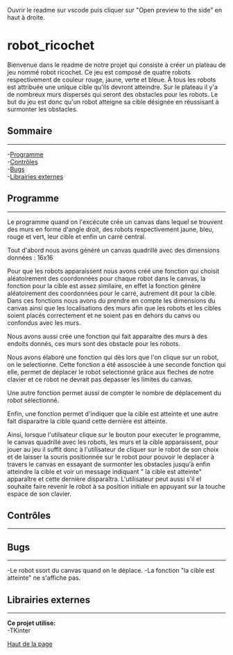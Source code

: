 Ouvrir le readme sur vscode puis cliquer sur "Open preview to the side" en haut à droite.

# robot_ricochet

Bienvenue dans le readme de notre projet qui consiste à créer un plateau de jeu nommé robot ricochet.
Ce jeu est composé de quatre robots respectivement de couleur rouge, jaune, verte et bleue. 
À tous les robots est attribuée une unique cible qu'ils devront atteindre.
Sur le plateau il y'a de nombreux murs dispersés qui seront des obstacles pour les robots.
Le but du jeu est donc qu'un robot atteigne sa cible désignée en réussisant à surmonter les obstacles.

## <h2 id="top">Sommaire</h2>
---
-[Programme](#implements)  
-[Contrôles](#controles)  
-[Bugs](#bugs)  
-[Librairies externes](#libs)

## <h2 id="implements">Programme</h2>
---
Le programme quand on l'excécute crée un canvas dans lequel se trouvent des murs en forme d'angle droit, des robots respectivement jaune, bleu, rouge et vert, leur cible et enfin un carré central. 

Tout d'abord nous avons généré un canvas quadrillé avec des dimensions données : 16x16

Pour que les robots apparaissent nous avons créé une fonction qui choisit aléatoirement des coordonnées pour chaque robot dans le canvas, la fonction pour la cible est assez similaire, en effet la fonction génère aléatoirement des coordonnées pour le carré, autrement dit pour la cible. Dans ces fonctions nous avons du prendre en compte les dimensions du canvas ainsi que les localisations des murs afin que les robots et les cibles soient placés correctement et ne soient pas en dehors du canvs ou confondus avec les murs.

Nous avons aussi crée une fonction qui fait apparaitre des murs à des endoits donnés, ces murs sont des obstacle pour les robots. 

Nous avons élaboré une fonction qui dès lors que l'on clique sur un robot, on le selectionne. Cette fonction a été assosciée à une seconde fonction qui elle, permet de déplacer le robot selectionné grâce aux fleches de notre clavier et ce robot ne devrait pas depasser les limites du canvas. 

Une autre fonction permet aussi de compter le nombre de déplacement du robot sélectionné.

Enfin, une fonction permet d'indiquer que la cible est atteinte et une autre fait disparaitre la cible quand cette dernière est atteinte. 

Ainsi, lorsque l'utilsateur clique sur le bouton pour executer le programme, le canvas quadrillé avec les robots, les murs et la cible apparaissent, pour jouer au jeu il suffit donc à l'utilisateur de cliquer sur le robot de son choix et de laisser la souris positionnée sur le robot pour pouvoir le deplacer à travers le canvas en essayant de surmonter les obstacles jusqu'à enfin atteindre la cible et voir un message indiquant " la cible est atteinte" apparaître et cette dernière disparaîtra. L'utilisateur peut aussi s'il el souhaite faire revenir le robot à sa position initiale en appuyant sur la touche espace de son clavier.

## <h2 id="controles">Contrôles</h2>
---


## <h2 id="bugs">Bugs</h2>
---
-Le robot ssort du canvas quand on le déplace.
-La fonction "la cible est atteinte" ne s'affiche pas.

## <h2 id="libs">Librairies externes</h2>
---
**Ce projet utilise:**  
-TKinter

[Haut de la page](#top)
